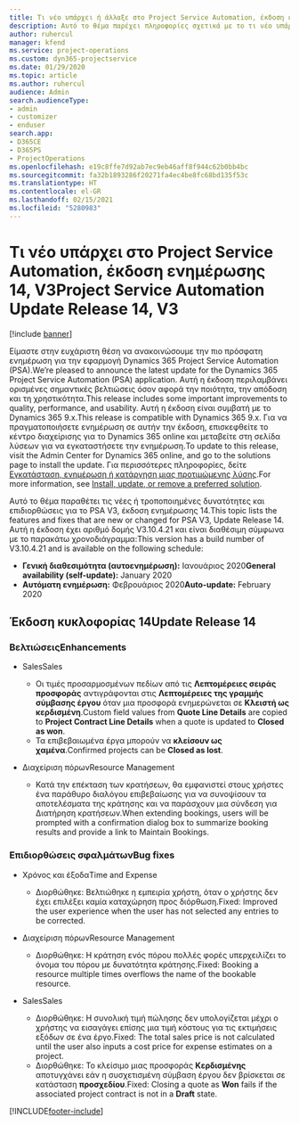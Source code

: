 ```yaml
---
title: Τι νέο υπάρχει ή άλλαξε στο Project Service Automation, έκδοση ενημέρωσης 14, V3
description: Αυτό το θέμα παρέχει πληροφορίες σχετικά με το τι νέο υπάρχει Project Service Automation, έκδοση ενημέρωσης 14, V3.
author: ruhercul
manager: kfend
ms.service: project-operations
ms.custom: dyn365-projectservice
ms.date: 01/29/2020
ms.topic: article
ms.author: ruhercul
audience: Admin
search.audienceType:
- admin
- customizer
- enduser
search.app:
- D365CE
- D365PS
- ProjectOperations
ms.openlocfilehash: e19c8ffe7d92ab7ec9eb46aff8f944c62b0bb4bc
ms.sourcegitcommit: fa32b1893286f20271fa4ec4be8fc68bd135f53c
ms.translationtype: HT
ms.contentlocale: el-GR
ms.lasthandoff: 02/15/2021
ms.locfileid: "5280983"
---
```

# <a name="project-service-automation-update-release-14-v3"></a><span data-ttu-id="dba9a-103">Τι νέο υπάρχει στο Project Service Automation, έκδοση ενημέρωσης 14, V3</span><span class="sxs-lookup"><span data-stu-id="dba9a-103">Project Service Automation Update Release 14, V3</span></span>

[!include [banner](../includes/psa-now-project-operations.md)]

<span data-ttu-id="dba9a-104">Είμαστε στην ευχάριστη θέση να ανακοινώσουμε την πιο πρόσφατη ενημέρωση για την εφαρμογή Dynamics 365 Project Service Automation (PSA).</span><span class="sxs-lookup"><span data-stu-id="dba9a-104">We’re pleased to announce the latest update for the Dynamics 365 Project Service Automation (PSA) application.</span></span> <span data-ttu-id="dba9a-105">Αυτή η έκδοση περιλαμβάνει ορισμένες σημαντικές βελτιώσεις όσον αφορά την ποιότητα, την απόδοση και τη χρηστικότητα.</span><span class="sxs-lookup"><span data-stu-id="dba9a-105">This release includes some important improvements to quality, performance, and usability.</span></span> <span data-ttu-id="dba9a-106">Αυτή η έκδοση είναι συμβατή με το Dynamics 365 9.x.</span><span class="sxs-lookup"><span data-stu-id="dba9a-106">This release is compatible with Dynamics 365 9.x.</span></span> <span data-ttu-id="dba9a-107">Για να πραγματοποιήσετε ενημέρωση σε αυτήν την έκδοση, επισκεφθείτε το κέντρο διαχείρισης για το Dynamics 365 online και μεταβείτε στη σελίδα λύσεων για να εγκαταστήσετε την ενημέρωση.</span><span class="sxs-lookup"><span data-stu-id="dba9a-107">To update to this release, visit the Admin Center for Dynamics 365 online, and go to the solutions page to install the update.</span></span> <span data-ttu-id="dba9a-108">Για περισσότερες πληροφορίες, δείτε [Εγκατάσταση, ενημέρωση ή κατάργηση μιας προτιμώμενης λύσης](https://docs.microsoft.com/power-platform/admin/install-remove-preferred-solution).</span><span class="sxs-lookup"><span data-stu-id="dba9a-108">For more information, see [Install, update, or remove a preferred solution](https://docs.microsoft.com/power-platform/admin/install-remove-preferred-solution).</span></span>

<span data-ttu-id="dba9a-109">Αυτό το θέμα παραθέτει τις νέες ή τροποποιημένες δυνατότητες και επιδιορθώσεις για το PSA V3, έκδοση ενημέρωσης 14.</span><span class="sxs-lookup"><span data-stu-id="dba9a-109">This topic lists the features and fixes that are new or changed for PSA V3, Update Release 14.</span></span> <span data-ttu-id="dba9a-110">Αυτή η έκδοση έχει αριθμό δομής V3.10.4.21 και είναι διαθέσιμη σύμφωνα με το παρακάτω χρονοδιάγραμμα:</span><span class="sxs-lookup"><span data-stu-id="dba9a-110">This version has a build number of V3.10.4.21 and is available on the following schedule:</span></span>

- <span data-ttu-id="dba9a-111">**Γενική διαθεσιμότητα (αυτοενημέρωση):** Ιανουάριος 2020</span><span class="sxs-lookup"><span data-stu-id="dba9a-111">**General availability (self-update):** January 2020</span></span>
- <span data-ttu-id="dba9a-112">**Αυτόματη ενημέρωση:** Φεβρουάριος 2020</span><span class="sxs-lookup"><span data-stu-id="dba9a-112">**Auto-update:** February 2020</span></span>

## <a name="update-release-14"></a><span data-ttu-id="dba9a-113">Έκδοση κυκλοφορίας 14</span><span class="sxs-lookup"><span data-stu-id="dba9a-113">Update Release 14</span></span>

### <a name="enhancements"></a><span data-ttu-id="dba9a-114">Βελτιώσεις</span><span class="sxs-lookup"><span data-stu-id="dba9a-114">Enhancements</span></span>

- <span data-ttu-id="dba9a-115">Sales</span><span class="sxs-lookup"><span data-stu-id="dba9a-115">Sales</span></span>

     - <span data-ttu-id="dba9a-116">Οι τιμές προσαρμοσμένων πεδίων από τις **Λεπτομέρειες σειράς προσφοράς** αντιγράφονται στις **Λεπτομέρειες της γραμμής σύμβασης έργου** όταν μια προσφορά ενημερώνεται σε **Κλειστή ως κερδισμένη**.</span><span class="sxs-lookup"><span data-stu-id="dba9a-116">Custom field values from **Quote Line Details** are copied to **Project Contract Line Details** when a quote is updated to **Closed as won**.</span></span>
     - <span data-ttu-id="dba9a-117">Τα επιβεβαιωμένα έργα μπορούν να **κλείσουν ως χαμένα**.</span><span class="sxs-lookup"><span data-stu-id="dba9a-117">Confirmed projects can be **Closed as lost**.</span></span>

- <span data-ttu-id="dba9a-118">Διαχείριση πόρων</span><span class="sxs-lookup"><span data-stu-id="dba9a-118">Resource Management</span></span>

     - <span data-ttu-id="dba9a-119">Κατά την επέκταση των κρατήσεων, θα εμφανιστεί στους χρήστες ένα παράθυρο διαλόγου επιβεβαίωσης για να συνοψίσουν τα αποτελέσματα της κράτησης και να παράσχουν μια σύνδεση για Διατήρηση κρατήσεων.</span><span class="sxs-lookup"><span data-stu-id="dba9a-119">When extending bookings, users will be prompted with a confirmation dialog box to summarize booking results and provide a link to Maintain Bookings.</span></span>


### <a name="bug-fixes"></a><span data-ttu-id="dba9a-120">Επιδιορθώσεις σφαλμάτων</span><span class="sxs-lookup"><span data-stu-id="dba9a-120">Bug fixes</span></span>

- <span data-ttu-id="dba9a-121">Χρόνος και έξοδα</span><span class="sxs-lookup"><span data-stu-id="dba9a-121">Time and Expense</span></span>

     - <span data-ttu-id="dba9a-122">Διορθώθηκε: Βελτιώθηκε η εμπειρία χρήστη, όταν ο χρήστης δεν έχει επιλέξει καμία καταχώρηση προς διόρθωση.</span><span class="sxs-lookup"><span data-stu-id="dba9a-122">Fixed: Improved the user experience when the user has not selected any entries to be corrected.</span></span>

- <span data-ttu-id="dba9a-123">Διαχείριση πόρων</span><span class="sxs-lookup"><span data-stu-id="dba9a-123">Resource Management</span></span>

     - <span data-ttu-id="dba9a-124">Διορθώθηκε: Η κράτηση ενός πόρου πολλές φορές υπερχειλίζει το όνομα του πόρου με δυνατότητα κράτησης.</span><span class="sxs-lookup"><span data-stu-id="dba9a-124">Fixed: Booking a resource multiple times overflows the name of the bookable resource.</span></span>

- <span data-ttu-id="dba9a-125">Sales</span><span class="sxs-lookup"><span data-stu-id="dba9a-125">Sales</span></span>

     - <span data-ttu-id="dba9a-126">Διορθώθηκε: Η συνολική τιμή πώλησης δεν υπολογίζεται μέχρι ο χρήστης να εισαγάγει επίσης μια τιμή κόστους για τις εκτιμήσεις εξόδων σε ένα έργο.</span><span class="sxs-lookup"><span data-stu-id="dba9a-126">Fixed: The total sales price is not calculated until the user also inputs a cost price for expense estimates on a project.</span></span>
     - <span data-ttu-id="dba9a-127">Διορθώθηκε: Το κλείσιμο μιας προσφοράς **Κερδισμένης** αποτυγχάνει εάν η συσχετισμένη σύμβαση έργου δεν βρίσκεται σε κατάσταση **προσχεδίου**.</span><span class="sxs-lookup"><span data-stu-id="dba9a-127">Fixed: Closing a quote as **Won** fails if the associated project contract is not in a **Draft** state.</span></span>



[!INCLUDE[footer-include](../includes/footer-banner.md)]